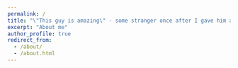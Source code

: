 ```yaml
---
permalink: /
title: "\"This guy is amazing\" - some stranger once after I gave him a beer camping"
excerpt: "About me"
author_profile: true
redirect_from:
  - /about/
  - /about.html
---
```


